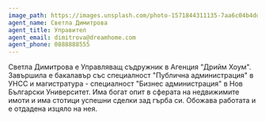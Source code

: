 ```yaml
---
image_path: https://images.unsplash.com/photo-1571844311135-7aa6c04b4ddd?ixlib=rb-1.2.1&ixid=eyJhcHBfaWQiOjEyMDd9&auto=format&fit=crop&w=458&q=80
agent_name: Светла Димитрова
agent_title: Управител
agent_email: dimitrova@dreamhome.com
agent_phone: 0888888555
---
```


Светла Димитрова е Управляващ съдружник в Агенция "Дрийм Хоум". Завършила е бакалавър със специалност "Публична администрация" в УНСС и магистратура - специалност "Бизнес администрация" в Нов Български Университет. Има богат опит в сферата на недвижимите имоти и има стотици успешни сделки зад гърба си. Обожава работата и е отдадена изцяло на нея.


